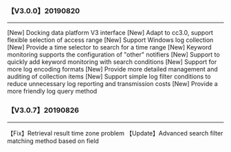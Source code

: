 ### 【V3.0.0】20190820
----
 [New]  Docking data platform V3 interface
 [New]  Adapt to cc3.0, support flexible selection of access range
 [New]  Support Windows log collection
 [New]  Provide a time selector to search for a time range
 [New]  Keyword monitoring supports the configuration of "other" notifiers
 [New]  Support to quickly add keyword monitoring with search conditions
 [New]  Support for more log encoding formats
 [New]  Provide more detailed management and auditing of collection items
 [New]  Support simple log filter conditions to reduce unnecessary log reporting and transmission costs
 [New]  Provide a more friendly log query method


### 【V3.0.7】20190826
----
【Fix】Retrieval result time zone problem
【Update】Advanced search filter matching method based on field
